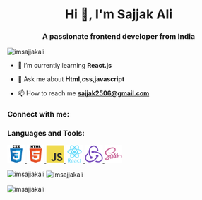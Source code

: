 <h1 align="center">Hi 👋, I'm Sajjak Ali</h1>
<h3 align="center">A passionate frontend developer from India</h3>

<p align="left"> <img src="https://komarev.com/ghpvc/?username=imsajjakali&label=Profile%20views&color=0e75b6&style=flat" alt="imsajjakali" /> </p>

- 🌱 I’m currently learning **React.js**

- 💬 Ask me about **Html,css,javascript**

- 📫 How to reach me **sajjak2506@gmail.com**

<h3 align="left">Connect with me:</h3>
<p align="left">
</p>

<h3 align="left">Languages and Tools:</h3>
<p align="left"> <a href="https://www.w3schools.com/css/" target="_blank" rel="noreferrer"> <img src="https://raw.githubusercontent.com/devicons/devicon/master/icons/css3/css3-original-wordmark.svg" alt="css3" width="40" height="40"/> </a> <a href="https://www.w3.org/html/" target="_blank" rel="noreferrer"> <img src="https://raw.githubusercontent.com/devicons/devicon/master/icons/html5/html5-original-wordmark.svg" alt="html5" width="40" height="40"/> </a> <a href="https://developer.mozilla.org/en-US/docs/Web/JavaScript" target="_blank" rel="noreferrer"> <img src="https://raw.githubusercontent.com/devicons/devicon/master/icons/javascript/javascript-original.svg" alt="javascript" width="40" height="40"/> </a> <a href="https://reactjs.org/" target="_blank" rel="noreferrer"> <img src="https://raw.githubusercontent.com/devicons/devicon/master/icons/react/react-original-wordmark.svg" alt="react" width="40" height="40"/> </a> <a href="https://redux.js.org" target="_blank" rel="noreferrer"> <img src="https://raw.githubusercontent.com/devicons/devicon/master/icons/redux/redux-original.svg" alt="redux" width="40" height="40"/> </a> <a href="https://sass-lang.com" target="_blank" rel="noreferrer"> <img src="https://raw.githubusercontent.com/devicons/devicon/master/icons/sass/sass-original.svg" alt="sass" width="40" height="40"/> </a> </p>

<p><img align="left" src="https://github-readme-stats.vercel.app/api/top-langs?username=imsajjakali&show_icons=true&locale=en&layout=compact" alt="imsajjakali" /></p>

<p>&nbsp;<img align="center" src="https://github-readme-stats.vercel.app/api?username=imsajjakali&show_icons=true&locale=en" alt="imsajjakali" /></p>

<p><img align="center" src="https://github-readme-streak-stats.herokuapp.com/?user=imsajjakali&" alt="imsajjakali" /></p>

